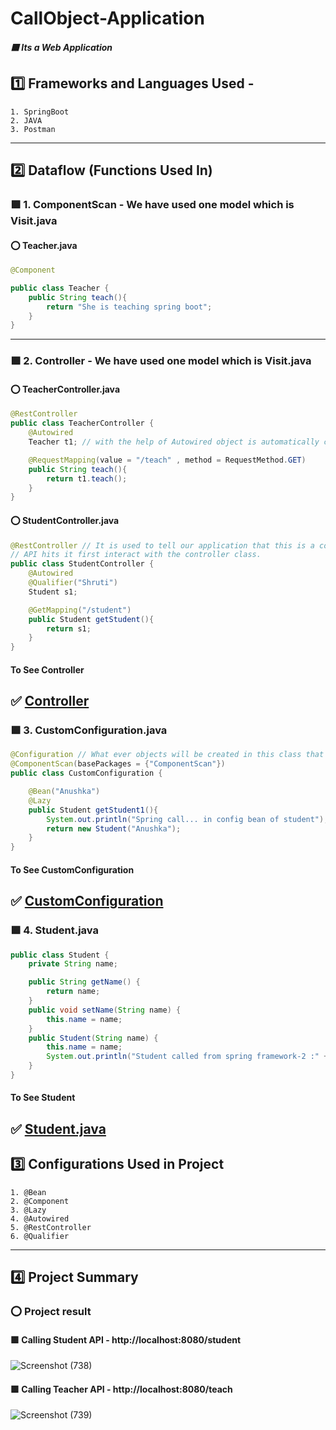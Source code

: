 # CallObject-Application

##### :purple_square: Its a Web Application
## :one: Frameworks and Languages Used -
    1. SpringBoot
    2. JAVA
    3. Postman
---------------------------------------------------------------------------------------------------------------------------------

## :two: Dataflow (Functions Used In)
### :purple_square: 1. ComponentScan - We have used one model which is Visit.java
#### :o: Teacher.java
```java
@Component

public class Teacher {
    public String teach(){
        return "She is teaching spring boot";
    }
}
```
------------------------------------------------------------------------------------------------------------
### :purple_square: 2. Controller - We have used one model which is Visit.java
#### :o: TeacherController.java

```java
@RestController
public class TeacherController {
    @Autowired
    Teacher t1; // with the help of Autowired object is automatically created for t1...........whenever it comes in use.

    @RequestMapping(value = "/teach" , method = RequestMethod.GET)
    public String teach(){
        return t1.teach();
    }
}
```
#### :o: StudentController.java

```java
@RestController // It is used to tell our application that this is a controller class so when ever a
// API hits it first interact with the controller class.
public class StudentController {
    @Autowired
    @Qualifier("Shruti")
    Student s1;

    @GetMapping("/student")
    public Student getStudent(){
        return s1;
    }
}
```
#### To See Controller
:white_check_mark: [Controller](https://github.com/Anushri-glitch/CallObject-Application/tree/master/src/main/java/com/Shrishti/CallObjectApplication/Controller)
-----------------------------------------------------------------------------------------------------------------
### :purple_square: 3. CustomConfiguration.java
```java
@Configuration // What ever objects will be created in this class that spring will call them we will not call them.
@ComponentScan(basePackages = {"ComponentScan"})
public class CustomConfiguration {

    @Bean("Anushka")
    @Lazy
    public Student getStudent1(){
        System.out.println("Spring call... in config bean of student");
        return new Student("Anushka");
    }
}
```
#### To See CustomConfiguration
:white_check_mark: [CustomConfiguration](https://github.com/Anushri-glitch/CallObject-Application/blob/master/src/main/java/com/Shrishti/CallObjectApplication/CustomConfiguration.java)
-------------------------------------------------------------------------------------------------------------------
### :purple_square: 4. Student.java
```java
public class Student {
    private String name;

    public String getName() {
        return name;
    }
    public void setName(String name) {
        this.name = name;
    }
    public Student(String name) {
        this.name = name;
        System.out.println("Student called from spring framework-2 :" + this.name);
    }
}
```
#### To See Student
:white_check_mark: [Student.java](https://github.com/Anushri-glitch/CallObject-Application/blob/master/src/main/java/com/Shrishti/CallObjectApplication/Student.java)
--------------------------------------------------------------------------------------------------------------------

## :three: Configurations Used in Project
    1. @Bean
    2. @Component
    3. @Lazy
    4. @Autowired
    5. @RestController
    6. @Qualifier
--------------------------------------------------------------------------------------------------------------------

## :four: Project Summary
### :o: Project result 
#### :purple_square: Calling Student API - http://localhost:8080/student

![Screenshot (738)](https://user-images.githubusercontent.com/47708011/233045680-d4995d09-8f7f-41c9-8cf5-477e94e15037.png)

#### :purple_square: Calling Teacher API - http://localhost:8080/teach

![Screenshot (739)](https://user-images.githubusercontent.com/47708011/233045984-2a7eab8b-4ad5-4af2-bfcf-d93b1532b9be.png)

    
    
    
    
    
    
    
    
    
    
    
    
